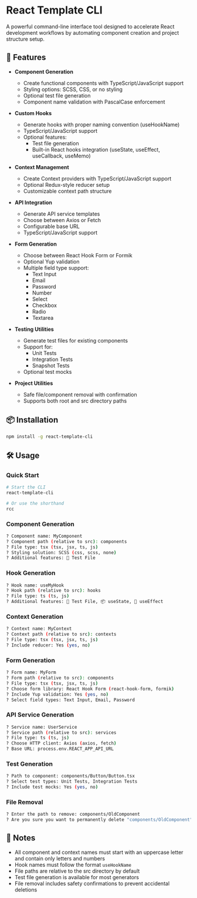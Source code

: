 # React Template CLI

A powerful command-line interface tool designed to accelerate React development workflows by
automating component creation and project structure setup.

## 🚀 Features

- **Component Generation**

  - Create functional components with TypeScript/JavaScript support
  - Styling options: SCSS, CSS, or no styling
  - Optional test file generation
  - Component name validation with PascalCase enforcement

- **Custom Hooks**

  - Generate hooks with proper naming convention (useHookName)
  - TypeScript/JavaScript support
  - Optional features:
    - Test file generation
    - Built-in React hooks integration (useState, useEffect, useCallback, useMemo)

- **Context Management**

  - Create Context providers with TypeScript/JavaScript support
  - Optional Redux-style reducer setup
  - Customizable context path structure

- **API Integration**

  - Generate API service templates
  - Choose between Axios or Fetch
  - Configurable base URL
  - TypeScript/JavaScript support

- **Form Generation**

  - Choose between React Hook Form or Formik
  - Optional Yup validation
  - Multiple field type support:
    - Text Input
    - Email
    - Password
    - Number
    - Select
    - Checkbox
    - Radio
    - Textarea

- **Testing Utilities**

  - Generate test files for existing components
  - Support for:
    - Unit Tests
    - Integration Tests
    - Snapshot Tests
  - Optional test mocks

- **Project Utilities**
  - Safe file/component removal with confirmation
  - Supports both root and src directory paths

## 📦 Installation

```bash
npm install -g react-template-cli
```

## 🛠️ Usage

### Quick Start

```bash
# Start the CLI
react-template-cli

# Or use the shorthand
rcc
```

### Component Generation

```bash
? Component name: MyComponent
? Component path (relative to src): components
? File type: tsx (tsx, jsx, ts, js)
? Styling solution: SCSS (css, scss, none)
? Additional features: 🧪 Test File
```

### Hook Generation

```bash
? Hook name: useMyHook
? Hook path (relative to src): hooks
? File type: ts (ts, js)
? Additional features: 🧪 Test File, 📦 useState, 🔄 useEffect
```

### Context Generation

```bash
? Context name: MyContext
? Context path (relative to src): contexts
? File type: tsx (tsx, jsx, ts, js)
? Include reducer: Yes (yes, no)
```

### Form Generation

```bash
? Form name: MyForm
? Form path (relative to src): components
? File type: tsx (tsx, jsx, ts, js)
? Choose form library: React Hook Form (react-hook-form, formik)
? Include Yup validation: Yes (yes, no)
? Select field types: Text Input, Email, Password
```

### API Service Generation

```bash
? Service name: UserService
? Service path (relative to src): services
? File type: ts (ts, js)
? Choose HTTP client: Axios (axios, fetch)
? Base URL: process.env.REACT_APP_API_URL
```

### Test Generation

```bash
? Path to component: components/Button/Button.tsx
? Select test types: Unit Tests, Integration Tests
? Include test mocks: Yes (yes, no)
```

### File Removal

```bash
? Enter the path to remove: components/OldComponent
? Are you sure you want to permanently delete "components/OldComponent"? Yes (yes, no)
```

## 📝 Notes

- All component and context names must start with an uppercase letter and contain only letters and
  numbers
- Hook names must follow the format `useHookName`
- File paths are relative to the src directory by default
- Test file generation is available for most generators
- File removal includes safety confirmations to prevent accidental deletions
